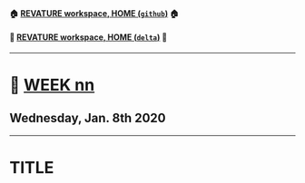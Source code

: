 #### :house: [REVATURE workspace, HOME (`github`)](https://github.com/joedonline/REVATURE__workspace)  :house:
#### :house_with_garden: [REVATURE workspace, HOME (`delta`)](https://github.com/deltachannel/REVATURE__workspace) :house_with_garden:
---
# :calendar: [WEEK nn](https://github.com/joedonline/REVATURE__workspace/tree/master/WEEK__nn)
## Wednesday, Jan. 8th 2020

---
# TITLE
